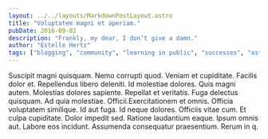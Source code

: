 ```yaml
---
layout: ../../layouts/MarkdownPostLayout.astro
title: "Voluptatem magni et aperiam."
pubDate: 2016-09-02
description: "Frankly, my dear, I don’t give a damn."
author: "Estelle Hertz"
tags: ["blogging", "community", "learning in public", "successes", "astro"]
---
```


Suscipit magni quisquam. Nemo corrupti quod. Veniam et cupiditate. Facilis dolor et. Repellendus libero deleniti. Id molestiae dolores. Quis magni autem. Molestias dolores sapiente. Repellat et veritatis. Fuga delectus quisquam. Ad quia molestiae. Officii.Exercitationem et omnis. Officia voluptatem similique. Id aut fuga. Id neque dolores. Officiis vitae cum. Et culpa cupiditate. Dolor impedit sed. Ratione laudantium eaque. Ipsum omnis aut. Labore eos incidunt. Assumenda consequatur praesentium. Rerum in q.

